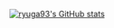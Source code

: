 [![ryuga93's GitHub stats](https://github-readme-stats.vercel.app/api?username=ryuga93&count_private=true)](https://github.com/ryuga93/)
